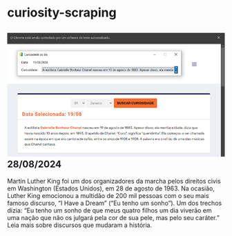 # curiosity-scraping
![Budget](./execucao.png)
28/08/2024
-
Martin Luther King foi um dos organizadores da marcha pelos direitos civis em Washington (Estados Unidos), em 28 de agosto de 1963. Na ocasião, Luther King emocionou a multidão de 200 mil pessoas com o seu mais famoso discurso, “I Have a Dream” (“Eu tenho um sonho”). Um dos trechos dizia: “Eu tenho um sonho de que meus quatro filhos um dia viverão em uma nação que não os julgará pela cor de sua pele, mas pelo seu caráter.” Leia mais sobre discursos que mudaram a história.
